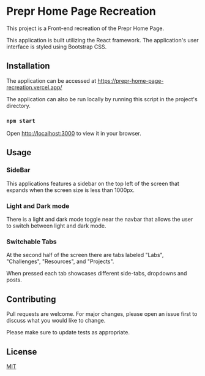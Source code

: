 # Prepr Home Page Recreation

This project is a Front-end recreation of the Prepr Home Page. 

This application is built utilizing the React framework. The application's user interface is styled using Bootstrap CSS. 

## Installation

The application can be accessed at https://prepr-home-page-recreation.vercel.app/

The application can also be run locally by running this script in the project's directory.

### `npm start`

Open [http://localhost:3000](http://localhost:3000) to view it in your browser.

## Usage

### SideBar

This applications features a sidebar on the top left of the screen that expands when the screen size is less than 1000px.

### Light and Dark mode

There is a light and dark mode toggle near the navbar that allows the user to switch between light and dark mode.

### Switchable Tabs

At the second half of the screen there are tabs labeled "Labs", "Challenges", "Resources", and "Projects".

When pressed each tab showcases different side-tabs, dropdowns and posts.

## Contributing

Pull requests are welcome. For major changes, please open an issue first
to discuss what you would like to change.

Please make sure to update tests as appropriate.

## License

[MIT](https://choosealicense.com/licenses/mit/)
